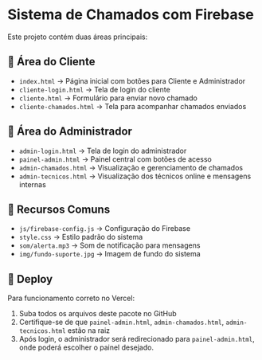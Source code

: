 
# Sistema de Chamados com Firebase

Este projeto contém duas áreas principais:

## 🔹 Área do Cliente
- `index.html` → Página inicial com botões para Cliente e Administrador
- `cliente-login.html` → Tela de login do cliente
- `cliente.html` → Formulário para enviar novo chamado
- `cliente-chamados.html` → Tela para acompanhar chamados enviados

## 🔹 Área do Administrador
- `admin-login.html` → Tela de login do administrador
- `painel-admin.html` → Painel central com botões de acesso
- `admin-chamados.html` → Visualização e gerenciamento de chamados
- `admin-tecnicos.html` → Visualização dos técnicos online e mensagens internas

## 🧩 Recursos Comuns
- `js/firebase-config.js` → Configuração do Firebase
- `style.css` → Estilo padrão do sistema
- `som/alerta.mp3` → Som de notificação para mensagens
- `img/fundo-suporte.jpg` → Imagem de fundo do sistema

## 🚀 Deploy
Para funcionamento correto no Vercel:
1. Suba todos os arquivos deste pacote no GitHub
2. Certifique-se de que `painel-admin.html`, `admin-chamados.html`, `admin-tecnicos.html` estão na raiz
3. Após login, o administrador será redirecionado para `painel-admin.html`, onde poderá escolher o painel desejado.
